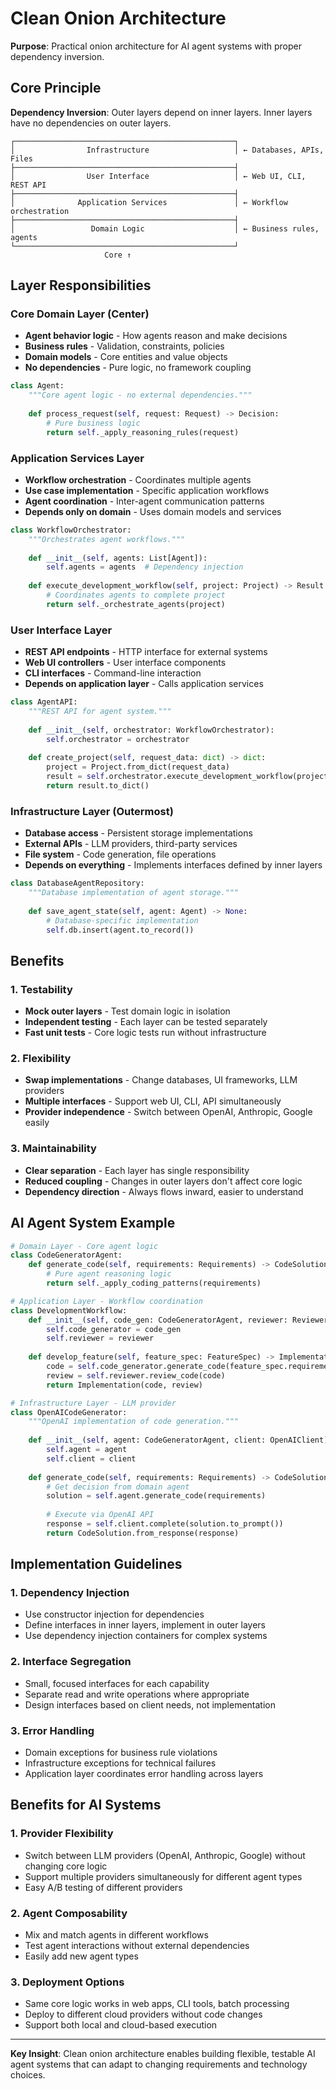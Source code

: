 # Clean Onion Architecture

**Purpose**: Practical onion architecture for AI agent systems with proper dependency inversion.

## Core Principle

**Dependency Inversion**: Outer layers depend on inner layers. Inner layers have no dependencies on outer layers.

```
┌─────────────────────────────────────────────────┐
│                Infrastructure                   │ ← Databases, APIs, Files
├─────────────────────────────────────────────────┤
│                User Interface                   │ ← Web UI, CLI, REST API  
├─────────────────────────────────────────────────┤
│              Application Services               │ ← Workflow orchestration
├─────────────────────────────────────────────────┤
│                 Domain Logic                    │ ← Business rules, agents
└─────────────────────────────────────────────────┘
                     Core ↑
```

## Layer Responsibilities

### **Core Domain Layer** (Center)
- **Agent behavior logic** - How agents reason and make decisions
- **Business rules** - Validation, constraints, policies  
- **Domain models** - Core entities and value objects
- **No dependencies** - Pure logic, no framework coupling

```python
class Agent:
    """Core agent logic - no external dependencies."""
    
    def process_request(self, request: Request) -> Decision:
        # Pure business logic
        return self._apply_reasoning_rules(request)
```

### **Application Services Layer**
- **Workflow orchestration** - Coordinates multiple agents
- **Use case implementation** - Specific application workflows
- **Agent coordination** - Inter-agent communication patterns
- **Depends only on domain** - Uses domain models and services

```python
class WorkflowOrchestrator:
    """Orchestrates agent workflows."""
    
    def __init__(self, agents: List[Agent]):
        self.agents = agents  # Dependency injection
    
    def execute_development_workflow(self, project: Project) -> Result:
        # Coordinates agents to complete project
        return self._orchestrate_agents(project)
```

### **User Interface Layer**
- **REST API endpoints** - HTTP interface for external systems
- **Web UI controllers** - User interface components
- **CLI interfaces** - Command-line interaction
- **Depends on application layer** - Calls application services

```python
class AgentAPI:
    """REST API for agent system."""
    
    def __init__(self, orchestrator: WorkflowOrchestrator):
        self.orchestrator = orchestrator
    
    def create_project(self, request_data: dict) -> dict:
        project = Project.from_dict(request_data)
        result = self.orchestrator.execute_development_workflow(project)
        return result.to_dict()
```

### **Infrastructure Layer** (Outermost)
- **Database access** - Persistent storage implementations
- **External APIs** - LLM providers, third-party services
- **File system** - Code generation, file operations
- **Depends on everything** - Implements interfaces defined by inner layers

```python
class DatabaseAgentRepository:
    """Database implementation of agent storage."""
    
    def save_agent_state(self, agent: Agent) -> None:
        # Database-specific implementation
        self.db.insert(agent.to_record())
```

## Benefits

### **1. Testability**
- **Mock outer layers** - Test domain logic in isolation
- **Independent testing** - Each layer can be tested separately
- **Fast unit tests** - Core logic tests run without infrastructure

### **2. Flexibility**
- **Swap implementations** - Change databases, UI frameworks, LLM providers
- **Multiple interfaces** - Support web UI, CLI, API simultaneously
- **Provider independence** - Switch between OpenAI, Anthropic, Google easily

### **3. Maintainability**
- **Clear separation** - Each layer has single responsibility
- **Reduced coupling** - Changes in outer layers don't affect core logic
- **Dependency direction** - Always flows inward, easier to understand

## AI Agent System Example

```python
# Domain Layer - Core agent logic
class CodeGeneratorAgent:
    def generate_code(self, requirements: Requirements) -> CodeSolution:
        # Pure agent reasoning logic
        return self._apply_coding_patterns(requirements)

# Application Layer - Workflow coordination  
class DevelopmentWorkflow:
    def __init__(self, code_gen: CodeGeneratorAgent, reviewer: ReviewerAgent):
        self.code_generator = code_gen
        self.reviewer = reviewer
    
    def develop_feature(self, feature_spec: FeatureSpec) -> Implementation:
        code = self.code_generator.generate_code(feature_spec.requirements)
        review = self.reviewer.review_code(code)
        return Implementation(code, review)

# Infrastructure Layer - LLM provider
class OpenAICodeGenerator:
    """OpenAI implementation of code generation."""
    
    def __init__(self, agent: CodeGeneratorAgent, client: OpenAIClient):
        self.agent = agent
        self.client = client
    
    def generate_code(self, requirements: Requirements) -> CodeSolution:
        # Get decision from domain agent
        solution = self.agent.generate_code(requirements)
        
        # Execute via OpenAI API
        response = self.client.complete(solution.to_prompt())
        return CodeSolution.from_response(response)
```

## Implementation Guidelines

### **1. Dependency Injection**
- Use constructor injection for dependencies
- Define interfaces in inner layers, implement in outer layers
- Use dependency injection containers for complex systems

### **2. Interface Segregation**
- Small, focused interfaces for each capability
- Separate read and write operations where appropriate
- Design interfaces based on client needs, not implementation

### **3. Error Handling**
- Domain exceptions for business rule violations
- Infrastructure exceptions for technical failures
- Application layer coordinates error handling across layers

## Benefits for AI Systems

### **1. Provider Flexibility**
- Switch between LLM providers (OpenAI, Anthropic, Google) without changing core logic
- Support multiple providers simultaneously for different agent types
- Easy A/B testing of different providers

### **2. Agent Composability**
- Mix and match agents in different workflows
- Test agent interactions without external dependencies
- Easily add new agent types

### **3. Deployment Options**
- Same core logic works in web apps, CLI tools, batch processing
- Deploy to different cloud providers without code changes
- Support both local and cloud-based execution

---

**Key Insight**: Clean onion architecture enables building flexible, testable AI agent systems that can adapt to changing requirements and technology choices.
